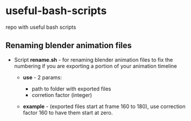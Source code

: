 # useful-bash-scripts
repo with useful bash scripts

## Renaming blender animation files
* Script **rename.sh** - for renaming blender animation files to fix the numbering if you are exporting a portion of your animation timeline
  * **use** - 2 params:
    * path to folder with exported files 
    * corretion factor (integer) 
    
  * **example** - (exported files start at frame 160 to 180), use correction factor 160 to have them start at zero. 
